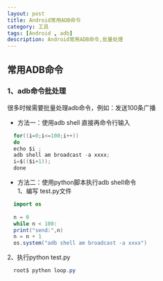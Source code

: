 ```yaml
---
layout: post
title: Android常用ADB命令
category: 工具
tags: [Android , adb]
description: Android常用ADB命令,批量处理
---
```


## 常用ADB命令

### 1、adb命令批处理

很多时候需要批量处理adb命令，例如：发送100条广播

* 方法一：使用adb shell
直接再命令行输入

```java
  for((i=0;i<=100;i++))
  do
  echo $i ;
  adb shell am broadcast -a xxxx;
  i=$(($i+1));
  done
```

* 方法二：使用python脚本执行adb shell命令<br/>
   1、编写 test.py文件<br/>

```java
  import os
  
  n = 0
  while n < 100:
  print("send:",n)
  n = n + 1
  os.system("adb shell am broadcast -a xxxx")
```

  2、执行python test.py<br/>
  
```java
  root$ python loop.py
```
